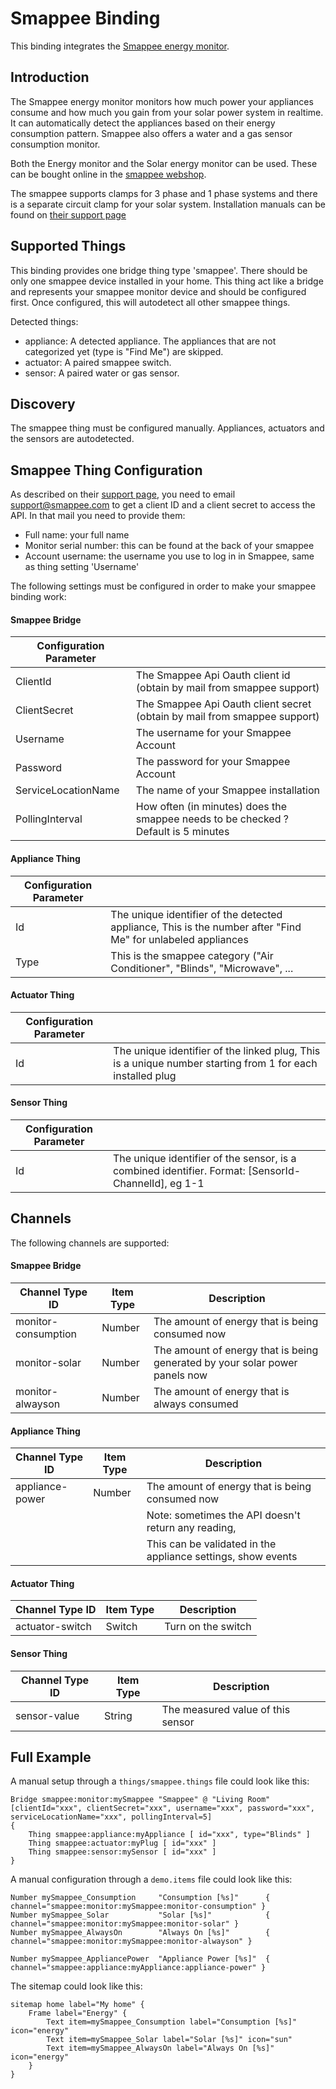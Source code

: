 # Smappee Binding

This binding integrates the [Smappee energy monitor](http://www.smappee.com).

## Introduction

The Smappee energy monitor monitors how much power your appliances consume and how much you gain from your solar power system in realtime. It can automatically detect the appliances based on their energy consumption pattern. Smappee also offers a water and a gas sensor consumption monitor.

Both the Energy monitor and the Solar energy monitor can be used. These can be bought online in the [smappee webshop](http://www.smappee.com/be_en/eshop/monitors.html).

The smappee supports clamps for 3 phase and 1 phase systems and there is a separate circuit clamp for your solar system. Installation manuals can be found on [their support page](https://www.smappee.com/be_en/support)

## Supported Things

This binding provides one bridge thing type 'smappee'. There should be only one smappee device installed in your home.
This thing act like a bridge and represents your smappee monitor device and should be configured first. Once configured, this will autodetect all other smappee things.

Detected things:

- appliance: A detected appliance. The appliances that are not categorized yet (type is "Find Me") are skipped. 
- actuator: A paired smappee switch.
- sensor: A paired water or gas sensor.

## Discovery

The smappee thing must be configured manually. Appliances, actuators and the sensors are autodetected. 

## Smappee Thing Configuration

As described on their [support page](https://support.smappee.com/hc/en-us/articles/202153935-Where-can-I-find-the-API-documentation-), you need to email [support@smappee.com](mailto:support@smappee.com) to get a client ID and a client secret to access the API. In that mail you need to provide them:

- Full name: your full name
- Monitor serial number: this can be found at the back of your smappee
- Account username: the username you use to log in in Smappee, same as thing setting 'Username'

The following settings must be configured in order to make your smappee binding work:

#### Smappee Bridge

| Configuration Parameter  |                                                                                    |
|--------------------------|------------------------------------------------------------------------------------|
|ClientId                  | The Smappee Api Oauth client id (obtain by mail from smappee support)              |
|ClientSecret              | The Smappee Api Oauth client secret (obtain by mail from smappee support)          |
|Username                  | The username for your Smappee Account                                              |
|Password                  | The password for your Smappee Account                                              |
|ServiceLocationName       | The name of your Smappee installation                                              |
|PollingInterval           | How often (in minutes) does the smappee needs to be checked ? Default is 5 minutes |

#### Appliance Thing

| Configuration Parameter |                                                                                                              |
|-------------------------|--------------------------------------------------------------------------------------------------------------|
|Id                       | The unique identifier of the detected appliance, This is the number after "Find Me" for unlabeled appliances |
|Type                     | This is the smappee category ("Air Conditioner", "Blinds", "Microwave", ...                                  |

#### Actuator Thing

| Configuration Parameter |                                                                                                              |
|-------------------------|--------------------------------------------------------------------------------------------------------------|
|Id                       | The unique identifier of the linked plug, This is a unique number starting from 1 for each installed plug    |

#### Sensor Thing

| Configuration Parameter |                                                                                                              |
|-------------------------|--------------------------------------------------------------------------------------------------------------|
|Id                       | The unique identifier of the sensor, is a combined identifier. Format: [SensorId-ChannelId], eg 1-1          |

## Channels

The following channels are supported:

#### Smappee Bridge

| Channel Type ID                 | Item Type    | Description                                                                |
|---------------------------------|--------------|----------------------------------------------------------------------------|
| monitor-consumption             | Number       | The amount of energy that is being consumed now                            |
| monitor-solar                   | Number       | The amount of energy that is being generated by your solar power panels now|
| monitor-alwayson                | Number       | The amount of energy that is always consumed                               |
 
#### Appliance Thing

| Channel Type ID            | Item Type    | Description                                                    |
|----------------------------|--------------|----------------------------------------------------------------|
| appliance-power            | Number       | The amount of energy that is being consumed now                |
|                            |              | Note: sometimes the API doesn't return any reading,           |
|                            |              | This can be validated in the appliance settings, show events   |

#### Actuator Thing

| Channel Type ID            | Item Type    | Description                                       |
|----------------------------|--------------|---------------------------------------------------|
| actuator-switch            | Switch       | Turn on the switch                                |

#### Sensor Thing 

| Channel Type ID            | Item Type    | Description                                       |
|----------------------------|--------------|---------------------------------------------------|
| sensor-value               | String       | The measured value of this sensor                 | 
 
## Full Example

A manual setup through a `things/smappee.things` file could look like this:

```
Bridge smappee:monitor:mySmappee "Smappee" @ "Living Room" [clientId="xxx", clientSecret="xxx", username="xxx", password="xxx", serviceLocationName="xxx", pollingInterval=5]
{
    Thing smappee:appliance:myAppliance [ id="xxx", type="Blinds" ]
    Thing smappee:actuator:myPlug [ id="xxx" ]
    Thing smappee:sensor:mySensor [ id="xxx" ]
}
```

A manual configuration through a `demo.items` file could look like this:

```
Number mySmappee_Consumption     "Consumption [%s]"      { channel="smappee:monitor:mySmappee:monitor-consumption" }
Number mySmappee_Solar           "Solar [%s]"            { channel="smappee:monitor:mySmappee:monitor-solar" } 
Number mySmappee_AlwaysOn        "Always On [%s]"        { channel="smappee:monitor:mySmappee:monitor-alwayson" }

Number mySmappee_AppliancePower  "Appliance Power [%s]"  { channel="smappee:appliance:myAppliance:appliance-power" }
```

The sitemap could look like this:

```
sitemap home label="My home" {
    Frame label="Energy" {
        Text item=mySmappee_Consumption label="Consumption [%s]" icon="energy"
        Text item=mySmappee_Solar label="Solar [%s]" icon="sun"
        Text item=mySmappee_AlwaysOn label="Always On [%s]" icon="energy"
    }
}
```